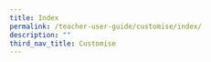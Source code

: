 ```yaml
---
title: Index
permalink: /teacher-user-guide/customise/index/
description: ""
third_nav_title: Customise
---
```

